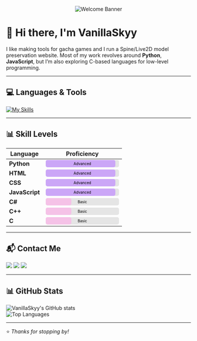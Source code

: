 <p align="center">
  <img src="https://64.media.tumblr.com/e5d44ad2487103cf9ff4bb92eff15114/9e1391e770ebf8cc-b5/s640x960/eccee66077e7ce84329a42addc3ec1e4b52b4eab.gif" alt="Welcome Banner" />
</p>

# 🌸 Hi there, I'm VanillaSkyy

I like making tools for gacha games and I run a Spine/Live2D model preservation website.
Most of my work revolves around **Python**, **JavaScript**,
but I’m also exploring C-based languages for low-level programming.

---

## 💻 Languages & Tools
[![My Skills](https://skillicons.dev/icons?i=python,html,css,javascript,cs,cpp,c&perline=7)](https://skillicons.dev)

---

## 📊 Skill Levels

| Language    | Proficiency |
|-------------|-------------|
| **Python**      | <svg width="200" height="20"><rect width="200" height="20" fill="#E5E5E5" rx="5"/><rect width="190" height="20" fill="#CBA6F7" rx="5"/><text x="100" y="14" font-size="10" fill="#000" text-anchor="middle">Advanced</text></svg> |
| **HTML**        | <svg width="200" height="20"><rect width="200" height="20" fill="#E5E5E5" rx="5"/><rect width="190" height="20" fill="#CBA6F7" rx="5"/><text x="100" y="14" font-size="10" fill="#000" text-anchor="middle">Advanced</text></svg> |
| **CSS**         | <svg width="200" height="20"><rect width="200" height="20" fill="#E5E5E5" rx="5"/><rect width="190" height="20" fill="#CBA6F7" rx="5"/><text x="100" y="14" font-size="10" fill="#000" text-anchor="middle">Advanced</text></svg> |
| **JavaScript**  | <svg width="200" height="20"><rect width="200" height="20" fill="#E5E5E5" rx="5"/><rect width="190" height="20" fill="#CBA6F7" rx="5"/><text x="100" y="14" font-size="10" fill="#000" text-anchor="middle">Advanced</text></svg> |
| **C#**          | <svg width="200" height="20"><rect width="200" height="20" fill="#E5E5E5" rx="5"/><rect width="70" height="20" fill="#F5C2E7" rx="5"/><text x="100" y="14" font-size="10" fill="#000" text-anchor="middle">Basic</text></svg> |
| **C++**         | <svg width="200" height="20"><rect width="200" height="20" fill="#E5E5E5" rx="5"/><rect width="70" height="20" fill="#F5C2E7" rx="5"/><text x="100" y="14" font-size="10" fill="#000" text-anchor="middle">Basic</text></svg> |
| **C**           | <svg width="200" height="20"><rect width="200" height="20" fill="#E5E5E5" rx="5"/><rect width="70" height="20" fill="#F5C2E7" rx="5"/><text x="100" y="14" font-size="10" fill="#000" text-anchor="middle">Basic</text></svg> |

---

## 📬 Contact Me
<p>
  <a href="mailto:vanillaskyy@jigglepedia.com"><img src="https://img.shields.io/badge/Email-D14836?style=for-the-badge&logo=gmail&logoColor=white"/></a>
  <a href="https://discord.com/invite/rdCkPuPkDq"><img src="https://img.shields.io/badge/Discord-5865F2?style=for-the-badge&logo=discord&logoColor=white"/></a>
  <a href="https://ko-fi.com/vaniillaskyy"><img src="https://img.shields.io/badge/Ko--fi-FF5E5B?style=for-the-badge&logo=ko-fi&logoColor=white"/></a>
</p>

---

## 📊 GitHub Stats
![VanillaSkyy's GitHub stats](https://github-readme-stats.vercel.app/api?username=VanillaSkyy&show_icons=true&theme=tokyonight)  
![Top Languages](https://github-readme-stats.vercel.app/api/top-langs/?username=VanillaSkyy&layout=compact&theme=tokyonight)

---

⭐️ _Thanks for stopping by!_
